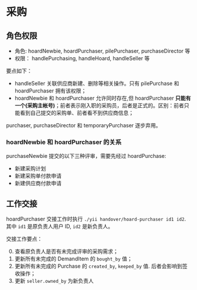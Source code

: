 # 采购

角色权限
---------------------------------------------------------------------------
- 角色: hoardNewbie, hoardPurchaser, pilePurchaser, purchaseDirector 等
- 权限： handlePurchasing, handleHoard, handleSeller 等

要点如下：

- handleSeller 关联供应商新建、删除等相关操作。只有 pilePurchase 和 hoardPurchaser 拥有该权限；
- hoardNewbie 和 hoardPurchaser 允许同时存在,但 hoardPurchaser **只能有一个(采购主帐号)**；前者表示刚入职的采购员，后者是正式的。区别：前者只能看到自己提交的采购单、前者看不到供应商信息；

purchaser, purchaseDirector 和 temporaryPurchaser 逐步弃用。

### hoardNewbie 和 hoardPurchaser 的关系

purchaseNewbie 提交的以下三种评审，需要先经过 hoardPurchase:

- 新建采购计划
- 新建采购单付款申请
- 新建供应商付款申请

工作交接
---------------------------------------------------------------------------

hoardPurchaser 交接工作时执行 `./yii handover/hoard-purchaser id1 id2`. 其中 `id1` 是原负责人用户 ID, `id2` 是新负责人。

交接工作要点：

0. 查看原负责人是否有未完成评审的采购需求；
1. 更新所有未完成的 DemandItem 的 `bought_by` 值；
2. 更新所有未完成的 Purchase 的 `created_by`, `keeped_by` 值. 后者会影响到签收操作；
3. 更新 `seller.owned_by` 为新负责人
